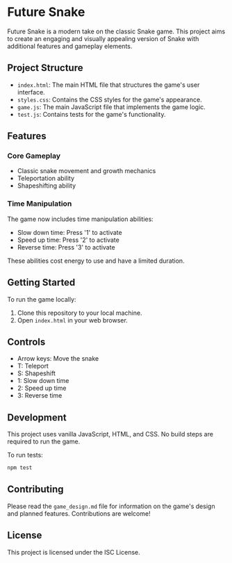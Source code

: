 # Future Snake

Future Snake is a modern take on the classic Snake game. This project aims to create an engaging and visually appealing version of Snake with additional features and gameplay elements.

## Project Structure

- `index.html`: The main HTML file that structures the game's user interface.
- `styles.css`: Contains the CSS styles for the game's appearance.
- `game.js`: The main JavaScript file that implements the game logic.
- `test.js`: Contains tests for the game's functionality.

## Features

### Core Gameplay

- Classic snake movement and growth mechanics
- Teleportation ability
- Shapeshifting ability

### Time Manipulation

The game now includes time manipulation abilities:

- Slow down time: Press '1' to activate
- Speed up time: Press '2' to activate
- Reverse time: Press '3' to activate

These abilities cost energy to use and have a limited duration.

## Getting Started

To run the game locally:

1. Clone this repository to your local machine.
2. Open `index.html` in your web browser.

## Controls

- Arrow keys: Move the snake
- T: Teleport
- S: Shapeshift
- 1: Slow down time
- 2: Speed up time
- 3: Reverse time

## Development

This project uses vanilla JavaScript, HTML, and CSS. No build steps are required to run the game.

To run tests:

```bash
npm test
```

## Contributing

Please read the `game_design.md` file for information on the game's design and planned features. Contributions are welcome!

## License

This project is licensed under the ISC License.
